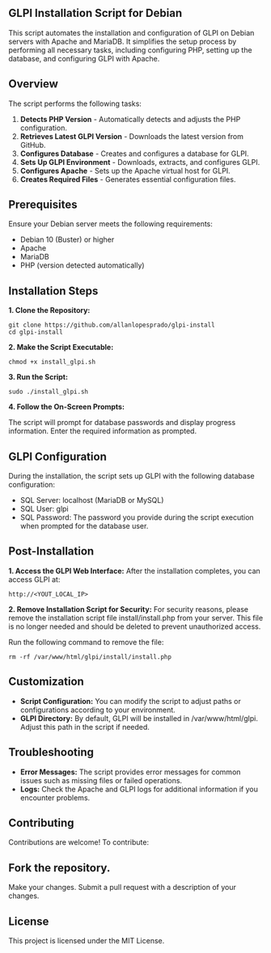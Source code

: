 ## GLPI Installation Script for Debian
This script automates the installation and configuration of GLPI on Debian servers with Apache and MariaDB. It simplifies the setup process by performing all necessary tasks, including configuring PHP, setting up the database, and configuring GLPI with Apache.

## Overview
The script performs the following tasks:

1. **Detects PHP Version** - Automatically detects and adjusts the PHP configuration.
2. **Retrieves Latest GLPI Version** - Downloads the latest version from GitHub.
3. **Configures Database** - Creates and configures a database for GLPI.
4. **Sets Up GLPI Environment** - Downloads, extracts, and configures GLPI.
5. **Configures Apache** - Sets up the Apache virtual host for GLPI.
6. **Creates Required Files** - Generates essential configuration files.

## Prerequisites
Ensure your Debian server meets the following requirements:

- Debian 10 (Buster) or higher
- Apache
- MariaDB
- PHP (version detected automatically)

## Installation Steps

**1. Clone the Repository:**

```
git clone https://github.com/allanlopesprado/glpi-install
cd glpi-install
```

**2. Make the Script Executable:**

```
chmod +x install_glpi.sh
```

**3. Run the Script:**

```
sudo ./install_glpi.sh
```

**4. Follow the On-Screen Prompts:**

The script will prompt for database passwords and display progress information. Enter the required information as prompted.

## GLPI Configuration
During the installation, the script sets up GLPI with the following database configuration:

- SQL Server: localhost (MariaDB or MySQL)
- SQL User: glpi
- SQL Password: The password you provide during the script execution when prompted for the database user.

## Post-Installation
**1. Access the GLPI Web Interface:**
After the installation completes, you can access GLPI at:

```
http://<YOUT_LOCAL_IP>
```

**2. Remove Installation Script for Security:**
For security reasons, please remove the installation script file install/install.php from your server. This file is no longer needed and should be deleted to prevent unauthorized access.

Run the following command to remove the file:

```
rm -rf /var/www/html/glpi/install/install.php
```

## Customization
- **Script Configuration:** You can modify the script to adjust paths or configurations according to your environment.
- **GLPI Directory:** By default, GLPI will be installed in /var/www/html/glpi. Adjust this path in the script if needed.

## Troubleshooting
- **Error Messages:** The script provides error messages for common issues such as missing files or failed operations.
- **Logs:** Check the Apache and GLPI logs for additional information if you encounter problems.

## Contributing
Contributions are welcome! To contribute:

## Fork the repository.
Make your changes.
Submit a pull request with a description of your changes.

## License
This project is licensed under the MIT License.
